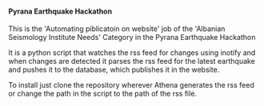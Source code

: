 #### Pyrana Earthquake Hackathon

This is the 'Automating piblicatoin on website' job
of the 'Albanian Seismology Institute Needs' Category
in the Pyrana Earthquake Hackathon

It is a python script that watches the rss feed for
changes using inotify and when changes are detected
it parses the rss feed for the latest earthquake
and pushes it to the database, which publishes it in
the website.

To install just clone the repository wherever Athena
generates the rss feed or change the path in the script
to the path of the rss file.

